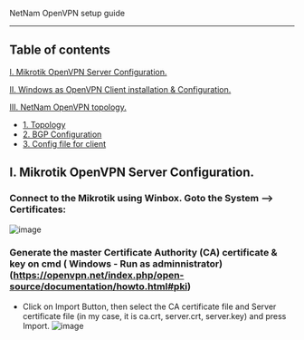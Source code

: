 NetNam OpenVPN setup guide

----
## Table of contents

[I. Mikrotik OpenVPN Server Configuration.](#openvpnserver)

[II. Windows as OpenVPN Client installation & Configuration.](#openvpnclient)
	
[III. NetNam OpenVPN topology.](#netnamvpn)
- [1. Topology](#topo)
- [2. BGP Configuration](#bgpconfig)
- [3. Config file for client](#clientconfigfile)

<a name="openvpnserver"></a>
## I. Mikrotik OpenVPN Server Configuration.
### Connect to the Mikrotik using Winbox.  Goto the System —> Certificates:
![image](https://user-images.githubusercontent.com/31034437/30104784-d3313894-9320-11e7-994c-e29ec0242768.png)

### Generate the master Certificate Authority (CA) certificate & key on cmd ( Windows - Run as adminnistrator) (https://openvpn.net/index.php/open-source/documentation/howto.html#pki)

- Click on Import Button, then select the CA certificate file and Server certificate file (in my case, it is ca.crt, server.crt, server.key) and press Import.
![image](https://user-images.githubusercontent.com/31034437/30104927-37e213bc-9321-11e7-9339-41cbb71a44e9.png)


